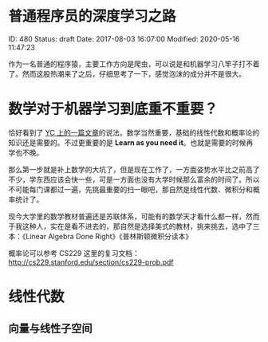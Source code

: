 # 普通程序员的深度学习之路


ID: 480
Status: draft
Date: 2017-08-03 16:07:00
Modified: 2020-05-16 11:47:23


作为一名普通的程序猿，主要工作方向是爬虫，可以说是和机器学习八竿子打不着了。然而这股热潮来了之后，仔细思考了一下，感觉泡沫的成分并不是很大。

# 数学对于机器学习到底重不重要？

恰好看到了 [YC 上的一篇文章](https://blog.ycombinator.com/learning-math-for-machine-learning/)的说法。数学当然重要，基础的线性代数和概率论的知识还是需要的。不过更重要的是 **Learn as you need it**。也就是需要的时候再学也不晚。

那么第一步就是补上数学的大坑了，但是现在工作了，一方面姿势水平比之前高了不少，学东西应该会快一些，可是一方面也没有大学时候那么富余的时间了。所以不可能每门课都过一遍，先挑最重要的扫一眼吧，那自然是线性代数、微积分和概率统计了。

现今大学里的数学教材普遍还是苏联体系，可能有的数学天才看什么都一样，然而于我这种人，实在是看不进去的，那自然是选择美式的教材，挑来挑去，选中了三本：《Linear Algebra Done Right》《普林斯顿微积分读本》

概率论可以参考 CS229 这里的复习文档：http://cs229.stanford.edu/section/cs229-prob.pdf

# 线性代数
## 向量与线性子空间